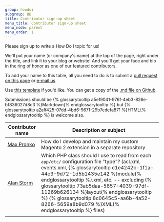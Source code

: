 ```yaml
---
group: howdoi
subgroup: BB
title: Contributor sign-up sheet
menu_title: Contributor sign-up sheet
menu_node: parent
menu_order: 1
---
```


Please sign up to write a How Do I topic for us!

We'll put your name (or company's name) at the top of the page, right under the title, and link it to your blog or website! And you'll get your face and bio in the <a href="{{ page.baseurl }}/contributor-guide/quarterly-contributors.html">ring of honor</a> as one of our featured contributors.

To add your name to this table, all you need to do is to submit a <a href="{{ site.githuburl }}howdoi/howdoi_contribute.md">pull request on this page</a> or <a href="mailto:DL-Magento-Doc-Feedback@magento.com">e-mail us</a>.

Use <a href="{{ page.baseurl }}/howdoi/howdoi_template.html">this template</a> if you'd like. You can get a copy of the <a href="{{ site.githuburl }}howdoi/howdoi_template.md">.md file  on Github</a>.

Submissions should be {% glossarytooltip a5ef9041-976f-4eb3-826e-bf836027d8c3 %}Markdown{% endglossarytooltip %} but {% glossarytooltip a2aff425-07dd-4bd6-9671-29b7edefa871 %}HTML{% endglossarytooltip %} is welcome also.


| Contributor name  |  Description or subject |
|---|---|
| <a href="http://www.maxpronko.com/" title="Max Pronko">Max Pronko</a>  | How do I develop and maintain my custom Magento 2 extension  in a separate repository  |
| <a href="http://www.alanstorm.com/" title="Alan Storm">Alan Storm</a>  | Which PHP  class should I use to read from each `app/etc/` configuration file "type"? (acl.xml, events.xml, {% glossarytooltip c1e4242b-1f1a-44c3-9d72-1d5b1435e142 %}module{% endglossarytooltip %}.xml, etc. -- excluding {% glossarytooltip 73ab5daa-5857-4039-97df-11269b626134 %}layout{% endglossarytooltip %} {% glossarytooltip 8c0645c5-aa6b-4a52-8266-5659a8b9d079 %}XML{% endglossarytooltip %} files)  |
|   |   |
